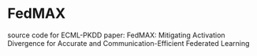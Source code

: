 # FedMAX
source code for ECML-PKDD paper: FedMAX: Mitigating Activation Divergence for Accurate and Communication-Efficient Federated Learning
